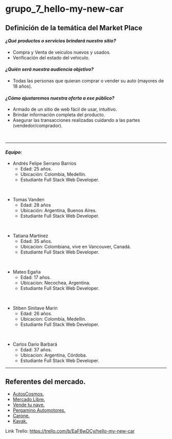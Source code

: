 # grupo_7_hello-my-new-car

## Definición de la temática del Market Place

#### ***¿Qué productos o servicios brindará nuestro sitio?***
* Compra y Venta de veiculos nuevos y usados.
* Verificación del estado del vehiculo.

#### ***¿Quién será nuestra audiencia objetivo?***
* Todas las personas que quieran comprar o vender su auto (mayores de 18 años).

#### ***¿Cómo ajustaremos nuestra oferta a ese público?***
* Armado de un sitio de web fácil de usar, intuitivo.
* Brindar información completa del producto.
* Asegurar las transacciones realizadas cuidando a las partes (vendedor/comprador).

<br>

----

#### ***Equipo:***

* Andrés Felipe Serrano Barrios 
    - Edad: 25 años. 
    - Ubicación: Colombia, Medellín.
    - Estudiante Full Stack Web Developer.

<br>

* Tomas Vanden
    - Edad: 28 años
    - Ubicación: Argentina, Buenos Aires.
    - Estudiante Full Stack Web Developer.

<br>

* Tatiana Martínez 
    - Edad: 35 años.
    - Ubicacion: Colombiana, vive en Vancouver, Canadá.
    - Estudiante Full Stack Web Developer.

<br>

* Mateo Egaña
    - Edad: 17 años.
    - Ubicacion: Necochea, Argentina.
    - Estudiante Full Stack Web Developer. 

<br>

* Stiben Sinitave Marin
    - Edad: 26 años.
    - Ubicacion: Colombia, Medellin.
    - Estudiante Full Stack Web Developer.

<br>

* Carlos Dario Barbará
    - Edad: 37 años. 
    - Ubicacion: Argentina, Córdoba.
    - Estudiante Full Stack Web Developer.
----

## Referentes del mercado.
* [AutosCosmos.](https://www.autocosmos.com.co/clasificados)
* [Mercado Libre.](https://carros.mercadolibre.com.co/#!messageGeolocation)
* [Vende tu nave.](https://www.vendetunave.co/)
* [Pergamino Automotores.](https://www.pergaminoautomotores.com.ar/) 
* [Carone.](https://www.carone.com.ar/)
* [Kavak.](https://www.kavak.com/ar)



Link Trello:
https://trello.com/b/EaF6wDCy/hello-my-new-car

